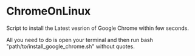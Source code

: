 # ChromeOnLinux
Script to install the Latest vesrion of Google Chrome within few seconds.

All you need to do is open your terminal
and then run  bash "path/to/install_google_chrome.sh" without quotes.

